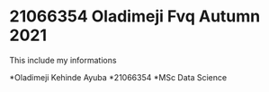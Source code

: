 # 21066354 Oladimeji Fvq Autumn 2021
This include my informations

*Oladimeji Kehinde Ayuba
*21066354
*MSc Data Science

